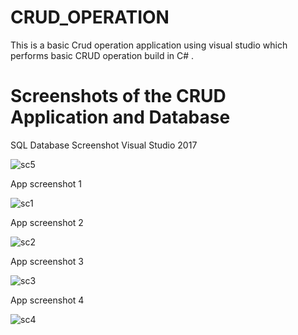 # CRUD_OPERATION
This is a basic Crud operation application using visual studio which performs basic CRUD operation build in C# .


# Screenshots of the CRUD Application and Database

SQL Database Screenshot Visual Studio 2017

![sc5](https://user-images.githubusercontent.com/35813537/54324839-95befa00-45bc-11e9-8fa8-7d1d68f2593f.PNG)

App screenshot 1 

![sc1](https://user-images.githubusercontent.com/35813537/54324885-c7d05c00-45bc-11e9-9d66-50a2c1c01780.PNG)

App screenshot 2

![sc2](https://user-images.githubusercontent.com/35813537/54324896-d74fa500-45bc-11e9-8f40-147e1d370c04.PNG)

App screenshot 3

![sc3](https://user-images.githubusercontent.com/35813537/54324908-e3d3fd80-45bc-11e9-87e8-0e47484447a5.PNG)

App screenshot 4

![sc4](https://user-images.githubusercontent.com/35813537/54324912-ec2c3880-45bc-11e9-9f91-5e31e1faa27a.PNG)

